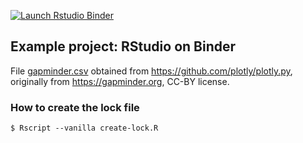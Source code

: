 [![Launch Rstudio Binder](http://mybinder.org/badge_logo.svg)](https://mybinder.org/v2/gh/bast/renv-binder-example/main?urlpath=rstudio)


## Example project: RStudio on Binder

File [gapminder.csv](gapminder.csv) obtained from
https://github.com/plotly/plotly.py, originally from https://gapminder.org,
CC-BY license.


### How to create the lock file

```
$ Rscript --vanilla create-lock.R
```
